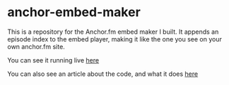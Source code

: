 # anchor-embed-maker

This is a repository for the Anchor.fm embed maker I built. It appends an episode index to the embed player, making it like the one you see on your own anchor.fm site.

You can see it running live [here](https://anchor-embed.jeswebdevelopment.com)

You can also see an article about the code, and what it does [here](https://jeswebdevelopment.com/add-an-episode-index-to-the-anchor-podcasts-embed-player/)
